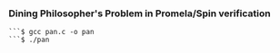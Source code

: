 ### Dining Philosopher's Problem in Promela/Spin verification

```$ spin -a -DN=5 -N deadlock_resolution.live lab4.pml
```$ gcc pan.c -o pan
```$ ./pan
